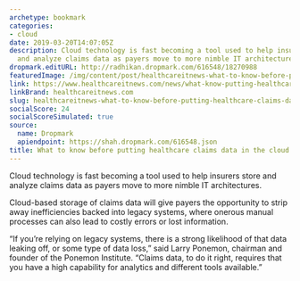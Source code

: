 ```yaml
---
archetype: bookmark
categories:
- cloud
date: 2019-03-20T14:07:05Z
description: Cloud technology is fast becoming a tool used to help insurers store
  and analyze claims data as payers move to more nimble IT architectures.
dropmark.editURL: http://radhikan.dropmark.com/616548/18270988
featuredImage: /img/content/post/healthcareitnews-what-to-know-before-putting-healthcare-claims-data-in-the-cloud.png
link: https://www.healthcareitnews.com/news/what-know-putting-healthcare-claims-data-cloud
linkBrand: healthcareitnews.com
slug: healthcareitnews-what-to-know-before-putting-healthcare-claims-data-in-the-cloud
socialScore: 24
socialScoreSimulated: true
source:
  name: Dropmark
  apiendpoint: https://shah.dropmark.com/616548.json
title: What to know before putting healthcare claims data in the cloud
---
```

Cloud technology is fast becoming a tool used to help insurers store and analyze claims data as payers move to more nimble IT architectures.

Cloud-based storage of claims data will give payers the opportunity to strip away inefficiencies backed into legacy systems, where onerous manual processes can also lead to costly errors or lost information.

“If you’re relying on legacy systems, there is a strong likelihood of that data leaking off, or some type of data loss,” said Larry Ponemon, chairman and founder of the Ponemon Institute. “Claims data, to do it right, requires that you have a high capability for analytics and different tools available.”

